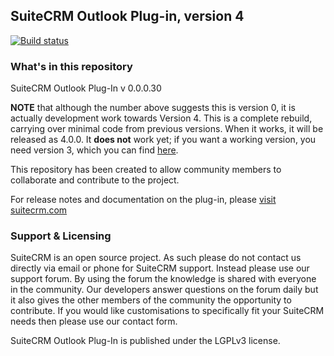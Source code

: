 ## SuiteCRM Outlook Plug-in, version 4

[![Build status](https://ci.appveyor.com/api/projects/status/txc2g5b8c0heq0rv/branch/master?svg=true)](https://ci.appveyor.com/project/simon-brooke/crmoutlookaddin/branch/master)

### What's in this repository 

SuiteCRM Outlook Plug-In v 0.0.0.30

**NOTE** that although the number above suggests this is version 0, it is actually development work towards Version 4. This is a complete rebuild, carrying over minimal code from previous versions. When it works, it will be released as 4.0.0. It **does not** work yet; if you want a working version, you need version 3, which you can find [here](https://github.com/salesagility/SuiteCRM-Outlook-Plugin).

This repository has been created to allow community members to collaborate and contribute to the project.

For release notes and documentation on the plug-in, please [visit suitecrm.com][suitecrm]

[suitecrm]: https://suitecrm.com

### Support & Licensing 

SuiteCRM is an open source project. As such please do not contact us directly via email or phone for SuiteCRM support. Instead please use our support forum. By using the forum the knowledge is shared with everyone in the community. Our developers answer questions on the forum daily but it also gives the other members of the community the opportunity to contribute. If you would like customisations to specifically fit your SuiteCRM  needs then please use our contact form.

SuiteCRM Outlook Plug-In is published under the LGPLv3 license.
